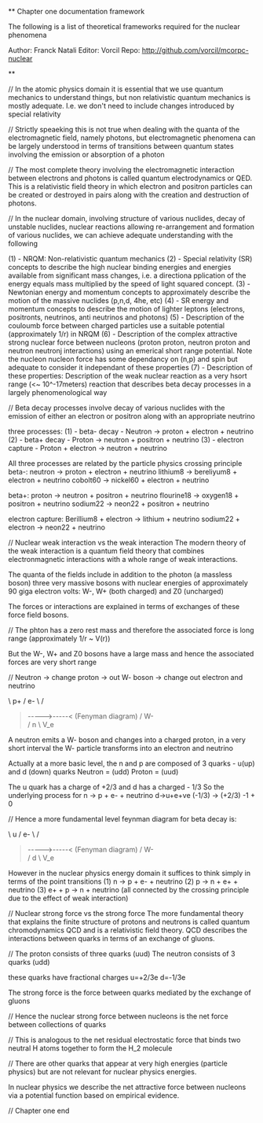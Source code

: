 ** Chapter one documentation framework

The following is a list of theoretical frameworks required for the nuclear phenomena

Author: Franck Natali
Editor: Vorcil
Repo: http://github.com/vorcil/mcorpc-nuclear

**

//
In the atomic physics domain it is essential that we use quantum mechanics to understand things, but non relativistic quantum mechanics is mostly adequate. I.e. we don't need to include changes introduced by special relativity

//
Strictly speaeking this is not true when dealing with the quanta of the electromagnetic field, namely photons, but electromagnetic phenomena can be largely understood in terms of transitions between quantum states involving the emission or absorption of a photon

//
The most complete theory involving the electromagnetic interaction between electrons and photons is called quantum electrodynamics or QED. This is a relativistic field theory in which electron and positron particles can be created or destroyed in pairs along with the creation and destruction of photons.

//
In the nuclear domain, involving structure of various nuclides, decay of unstable nuclides, nuclear reactions allowing re-arrangement and formation of various nuclides, we can achieve adequate understanding with the following

(1) - NRQM: Non-relativistic quantum mechanics
(2) - Special relativity (SR) concepts to describe the high nuclear binding energies and energies available from significant mass changes, i.e. a directiona pplication of the energy equals mass multiplied by the speed of light squared concept.
(3) - Newtonian energy and momentum concepts to approximately describe the motion of the massive nuclides (p,n,d, 4he, etc)
(4) - SR energy and momentum concepts to describe the motion of lighter leptons (electrons, positronts, neutrinos, anti neutrinos and photons)
(5) - Description of the couloumb force between charged particles use a suitable potential (approximately 1/r) in NRQM
(6) - Description of the complex attractive strong nuclear force between nucleons (proton proton, neutron proton and neutron neutronj interactions) using an emerical short range potential. Note the nucleon nucleon force has some dependancy on (n,p) and spin but adequate to consider it independant of these properties
(7) - Description of these properties: Description of the weak nuclear reaction as a very hsort range (<~ 10^-17meters) reaction that describes beta decay processes in a largely phenomenological way

//
Beta decay processes involve decay of various nuclides with the emission of either an electron or positron along with an appropriate neutrino

three processes:
(1) - beta- decay - Neutron -> proton + electron + neutrino
(2) - beta+ decay - Proton -> neutron + positron + neutrino
(3) - electron capture - Proton + electron -> neutron + neutrino

All three processes are related by the particle physics crossing principle
beta-: neutron -> proton + electron + neutrino
       lithium8 -> bereliyum8 + electron + neutrino
       cobolt60 -> nickel60 + electron + neutrino

beta+: proton -> neutron + positron + neutrino
       flourine18 -> oxygen18 + positron + neutrino
       sodium22 -> neon22 + positron + neutrino

electron capture:
       Berillium8 + electron -> lithium + neutrino
       sodium22 + electron -> neon22 + neutrino

//
Nuclear weak interaction vs the weak interaction
The modern theory of the weak interaction is a quantum field theory that combines electronmagnetic interactions with a whole range of weak interactions.

The quanta of the fields include in addition to the photon (a massless boson) three very massive bosons with nuclear energies of approximately 90 giga electron volts: W-, W+ (both charged) and Z0 (uncharged)

The forces or interactions are explained in terms of exchanges of these force field bosons.

//
The phton has a zero rest mass and therefore the associated force is long range (approximately 1/r ~ V(r))

But the W-, W+ and Z0 bosons have a large mass and hence the associated forces are very short range

//
Neutron -> change proton -> out W- boson -> change out electron and neutrino

\  p+	   	/ e-
 \	       /
  >----->-----<			(Fenyman diagram)
 /	 W-    \
/  n		\ V_e

A neutron emits a W- boson and changes into a charged proton, in a very short interval the W- particle transforms into an electron and neutrino

Actually at a more basic level, the n and p are composed of 3 quarks - u(up) and d (down) quarks
Neutron = (udd)
Proton = (uud)

The u quark has a charge of +2/3 and d has a charged - 1/3
So the underlying process for n -> p + e- + neutrino
d->u+e+ve
(-1/3) -> (+2/3) -1 + 0

//
Hence a more fundamental level feynman diagram for beta decay is:


\  u	   	/ e-
 \	       /
  >----->-----<			(Fenyman diagram)
 /	 W-    \
/  d		\ V_e

However in the nuclear physics energy domain it suffices to think simply in terms of the point transitions
(1) n -> p + e- + neutrino
(2) p -> n + e+ + neutrino
(3) e+ + p -> n + neutrino
(all connected by the crossing principle due to the effect of weak interaction)

//
Nuclear strong force vs the strong force
The more fundamental theory that explains the finite structure of protons and neutrons is called quantum chromodynamics QCD and is a relativistic field theory. QCD describes the interactions between quarks in terms of an exchange of gluons.

//
The proton consists of three quarks (uud)
The neutron consists of 3 quarks (udd)

these quarks have fractional charges
u=+2/3e
d=-1/3e

The strong force is the force between quarks mediated by the exchange of gluons

//
Hence the nuclear strong force between nucleons is the net force between collections of quarks

//
This is analogous to the net residual electrostatic force that binds two neutral H atoms together to form the H_2 molecule

//
There are other quarks that appear at very high energies (particle physics) but are not relevant for nuclear physics energies.

In nuclear physics we describe the net attractive force between nucleons via a potential function based on empirical evidence.

//
Chapter one end

